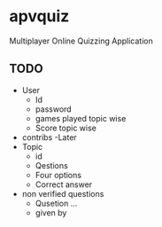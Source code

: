 # apvquiz
Multiplayer Online Quizzing Application

## TODO

* User
    * Id
    * password
    * games played topic wise
    * Score topic wise
* contribs -Later
* Topic
    * id
    * Qestions
    * Four options
    * Correct answer
* non verified questions
    * Qusetion ...
    * given by
